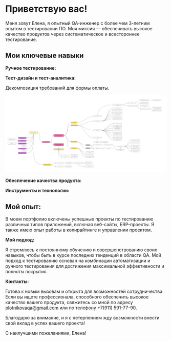 # Приветствую вас!

Меня зовут Елена, я опытный QA-инженер с более чем 3-летним опытом в тестировании ПО. Моя миссия — обеспечивать высокое качество продуктов через систематическое и всестороннее тестирование.

## Мои ключевые навыки

**Ручное тестирование:** 

**Тест-дизайн и тест-аналитика:**

Декомпозиция требований для формы оплаты.

![текст](img\test_design_and_test_analytics.jpg)

**Обеспечение качества продукта:** 

**Инструменты и технологии:** 

## Мой опыт:

В моем портфолио включены успешные проекты по тестированию различных типов приложений, включая веб-сайты, ERP-проекты. Я также имею опыт работы в копирайтинге и управлении проектом.

**Мой подход:**

Я стремлюсь к постоянному обучению и совершенствованию своих навыков, чтобы быть в курсе последних тенденций в области QA. Мой подход к тестированию основан на комбинации автоматизации и ручного тестирования для достижения максимальной эффективности и полноты покрытия.

**Контакты:**

Готова к новым вызовам и открыта для возможностей сотрудничества. Если вы ищете профессионала, способного обеспечить высокое качество вашего продукта, свяжитесь со мной по адресу plotnikovaqa@gmail.com или по телефону +7(911) 591-77-90.

Благодарю за внимание, и я с нетерпением жду возможности внести свой вклад в успех вашего проекта!

С наилучшими пожеланиями,
Елена!